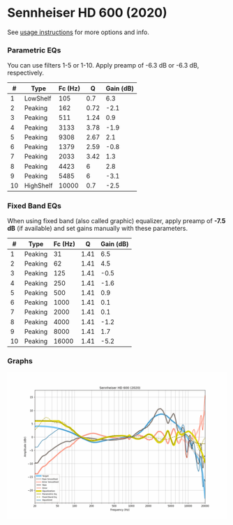 # Sennheiser HD 600 (2020)
See [usage instructions](https://github.com/jaakkopasanen/AutoEq#usage) for more options and info.

### Parametric EQs
You can use filters 1-5 or 1-10. Apply preamp of -6.3 dB or -6.3 dB, respectively.

|   # | Type      |   Fc (Hz) |    Q |   Gain (dB) |
|-----|-----------|-----------|------|-------------|
|   1 | LowShelf  |       105 | 0.7  |         6.3 |
|   2 | Peaking   |       162 | 0.72 |        -2.1 |
|   3 | Peaking   |       511 | 1.24 |         0.9 |
|   4 | Peaking   |      3133 | 3.78 |        -1.9 |
|   5 | Peaking   |      9308 | 2.67 |         2.1 |
|   6 | Peaking   |      1379 | 2.59 |        -0.8 |
|   7 | Peaking   |      2033 | 3.42 |         1.3 |
|   8 | Peaking   |      4423 | 6    |         2.8 |
|   9 | Peaking   |      5485 | 6    |        -3.1 |
|  10 | HighShelf |     10000 | 0.7  |        -2.5 |

### Fixed Band EQs
When using fixed band (also called graphic) equalizer, apply preamp of **-7.5 dB** (if available) and set gains manually with these parameters.

|   # | Type    |   Fc (Hz) |    Q |   Gain (dB) |
|-----|---------|-----------|------|-------------|
|   1 | Peaking |        31 | 1.41 |         6.5 |
|   2 | Peaking |        62 | 1.41 |         4.5 |
|   3 | Peaking |       125 | 1.41 |        -0.5 |
|   4 | Peaking |       250 | 1.41 |        -1.6 |
|   5 | Peaking |       500 | 1.41 |         0.9 |
|   6 | Peaking |      1000 | 1.41 |         0.1 |
|   7 | Peaking |      2000 | 1.41 |         0.1 |
|   8 | Peaking |      4000 | 1.41 |        -1.2 |
|   9 | Peaking |      8000 | 1.41 |         1.7 |
|  10 | Peaking |     16000 | 1.41 |        -5.2 |

### Graphs
![](./Sennheiser%20HD%20600%20(2020).png)
